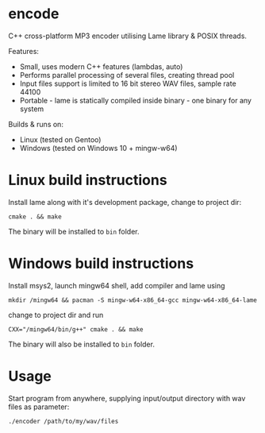 # encode
C++ cross-platform MP3 encoder utilising Lame library & POSIX threads.

Features:
* Small, uses modern C++ features (lambdas, auto)
* Performs parallel processing of several files, creating thread pool
* Input files support is limited to 16 bit stereo WAV files, sample rate 44100
* Portable - lame is statically compiled inside binary - one binary for any system

Builds & runs on:
* Linux (tested on Gentoo)
* Windows (tested on Windows 10 + mingw-w64)

# Linux build instructions
Install lame along with it's development package, change to project dir:

`cmake . && make`

The binary will be installed to `bin` folder.

# Windows build instructions
Install msys2, launch mingw64 shell, add compiler and lame using 

`mkdir /mingw64 && pacman -S mingw-w64-x86_64-gcc mingw-w64-x86_64-lame`

change to project dir and run

`CXX="/mingw64/bin/g++" cmake . && make`

The binary will also be installed to `bin` folder.

# Usage
Start program from anywhere, supplying input/output directory with wav files as parameter:

`./encoder /path/to/my/wav/files`

